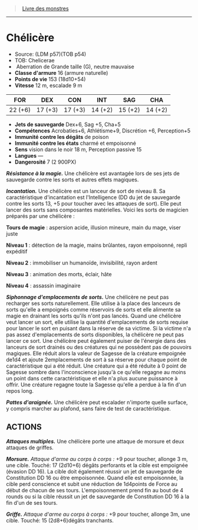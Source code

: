 ﻿> [Livre des monstres](tome_of_beasts_old.md)

---

# Chélicère

- Source: (LDM p57)(TOB p54)
- TOB: Chelicerae
-  Aberration de Grande taille (G), neutre mauvaise
- **Classe d'armure** 16 (armure naturelle)
- **Points de vie** 153 (18d10+54)
- **Vitesse** 12 m, escalade 9 m

|FOR|DEX|CON|INT|SAG|CHA|
|---|---|---|---|---|---|
|22 (+6)|17 (+3)|17 (+3)|14 (+2)|15 (+2)|14 (+2)|

- **Jets de sauvegarde** Dex+6, Sag +5, Cha+5
- **Compétences** Acrobaties+6, Athlétisme+9, Discrétion +6, Perception+5
- **Immunité contre les dégâts** de poison
- **Immunité contre les états** charmé et empoisonné
- **Sens** vision dans le noir 18 m, Perception passive 15
- **Langues** —
- **Dangerosité** 7 (2 900PX)

**_Résistance à la magie._** Une chélicère est avantagée lors de ses jets de sauvegarde contre les sorts et autres effets magiques.

**_Incantation._** Une chélicère est un lanceur de sort de niveau 8. Sa caractéristique d'incantation est l'Intelligence (DD du jet de sauvegarde contre les sorts 13, +5 pour toucher avec les attaques de sort). Elle peut lancer des sorts sans composantes matérielles. Voici les sorts de magicien préparés par une chélicère :

**Tours de magie** : aspersion acide, illusion mineure, main du mage, viser juste

**Niveau 1** : détection de la magie, mains brûlantes, rayon empoisonné, repli expéditif

**Niveau 2** : immobiliser un humanoïde, invisibilité, rayon ardent

**Niveau 3** : animation des morts, éclair, hâte

**Niveau 4** : assassin imaginaire

**_Siphonnage d'emplacements de sorts._** Une chélicère ne peut pas recharger ses sorts naturellement. Elle utilise à la place des lanceurs de sorts qu'elle a empoignés comme réservoirs de sorts et elle alimente sa magie en drainant les sorts qu'ils n'ont pas lancés. Quand une chélicère veut lancer un sort, elle utilise la quantité d'emplacements de sorts requise pour lancer le sort en puisant dans la réserve de sa victime. Si la victime n'a pas assez d'emplacements de sorts disponibles, la chélicère ne peut pas lancer ce sort. Une chélicère peut également puiser de l'énergie dans des lanceurs de sort drainés ou des créatures qui ne possèdent pas de pouvoirs magiques. Elle réduit alors la valeur de Sagesse de la créature empoignée de1d4 et ajoute 2emplacements de sort à sa réserve pour chaque point de caractéristique qui a été réduit. Une créature qui a été réduite à 0 point de Sagesse sombre dans l'inconscience jusqu'à ce qu'elle regagne au moins un point dans cette caractéristique et elle n'a plus aucune puissance à offrir. Une créature regagne toute la Sagesse qu'elle a perdue à la fin d'un repos long.

**_Pattes d'araignée._** Une chélicère peut escalader n'importe quelle surface, y compris marcher au plafond, sans faire de test de caractéristique.

## ACTIONS

**_Attaques multiples._** Une chélicère porte une attaque de morsure et deux attaques de griffes.

**_Morsure._** _Attaque d'arme au corps à corps :_ +9 pour toucher, allonge 3 m, une cible. Touché: 17 (2d10+6) dégâts perforants et la cible est empoignée (évasion DD 16). La cible doit également réussir un jet de sauvegarde de Constitution DD 16 ou être empoisonnée. Quand elle est empoisonnée, la cible perd conscience et subit une réduction de 1d4points de Force au début de chacun de ses tours. L'empoisonnement prend fin au bout de 4 rounds ou si la cible réussit un jet de sauvegarde de Constitution DD 16 à la fin d'un de ses tours.

**_Griffe._** _Attaque d'arme au corps à corps :_ +9 pour toucher, allonge 3m, une cible. Touché: 15 (2d8+6)dégâts tranchants.

